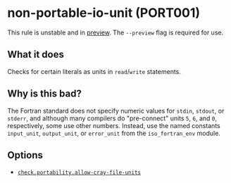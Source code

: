 # non-portable-io-unit (PORT001)
This rule is unstable and in [preview](../preview.md). The `--preview` flag is required for use.

## What it does
Checks for certain literals as units in `read`/`write` statements.

## Why is this bad?
The Fortran standard does not specify numeric values for `stdin`, `stdout`, or
`stderr`, and although many compilers do "pre-connect" units `5`, `6`, and `0`,
respectively, some use other numbers. Instead, use the named constants `input_unit`,
`output_unit`, or `error_unit` from the `iso_fortran_env` module.

## Options
- [`check.portability.allow-cray-file-units`][check.portability.allow-cray-file-units]


[check.portability.allow-cray-file-units]: ../settings.md#check_portability_allow-cray-file-units

